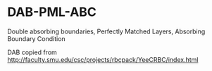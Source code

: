 # DAB-PML-ABC
Double absorbing boundaries, Perfectly Matched Layers, Absorbing Boundary Condition

DAB copied from http://faculty.smu.edu/csc/projects/rbcpack/YeeCRBC/index.html


